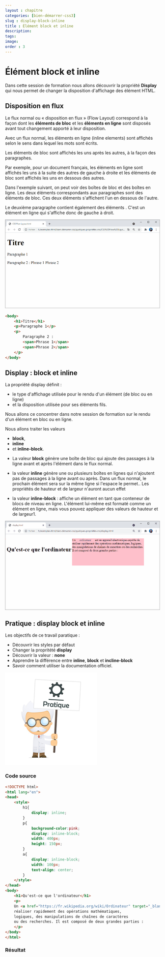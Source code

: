 ```yaml
---
layout : chapitre
categories: [bien-démarrer-css3]
slug : display-block-inline
title : Élément block et inline
description: 
tags: 
image: 
order : 3
---
```


# Élément block et inline

<!-- note -->

Dans cette session de formation nous allons découvrir la propriété **Display** qui nous permet de changer la disposition d'affichage des élément HTML.

<!-- end note -->

## Disposition en flux

<!-- g layout : 7-9 5-9 -->

<!-- note -->

Le flux normal ou « disposition en flux » (Flow Layout) correspond à la façon dont les **éléments de bloc** et les **éléments en ligne** sont disposés avant tout changement apporté à leur disposition. 

Avec un flux normal, les éléments en ligne (inline elements) sont affichés selon le sens dans lequel les mots sont écrits. 

Les éléments de bloc sont affichés les uns après les autres, à la façon des paragraphes.

Par exemple, pour un document français, les éléments en ligne sont affichés les uns à la suite des autres de gauche à droite et les éléments de bloc sont affichés les uns en dessous des autres.

Dans l'exemple suivant, on peut voir des boîtes de bloc et des boîtes en ligne. Les deux éléments correspondants aux paragraphes sont des éléments de bloc. Ces deux éléments s'affichent l'un en dessous de l'autre.

Le deuxième paragraphe contient également des éléments <span>. C'est un élément en ligne qui s'affiche donc de gauche à droit.

<!-- end note -->

![Disposition en flux](./images/bien-démarrer-avec-css/quelques-propriétés-css/disposition-en-flux.png)


```html
<body>
    <h1>Titre</h1>
    <p>Paragraphe 1</p>
    <p>
        Paragraphe 2 : 
        <span>Phrase 1</span>
        <span>Phrase 2</span>
    </p>
</body>
```

## Display : block et inline

<!-- g layout : 4-9 8-9 p-50 -->

<!-- note -->

La propriété display définit :
- le type d'affichage utilisée pour le rendu d'un élément (de bloc ou en ligne) 
- et la disposition utilisée pour ses éléments fils.

Nous allons ce concentrer dans notre session de formation sur le rendu d'un élément en bloc ou en ligne.

<!-- end note -->

Nous allons traiter les valeurs 

- **block**, 
- **inline** 
- et **inline-block**.


<!-- note -->

- La valeur **block** génère une boîte de bloc qui ajoute des passages à la ligne avant et après l'élément dans le flux normal.

- la valeur **inline** génère une ou plusieurs boîtes en lignes qui n'ajoutent pas de passages à la ligne avant ou après. Dans un flux normal, le prochain élément sera sur la même ligne si l'espace le permet.. Les propriétés de hauteur et de largeur n'auront aucun effet

- la valeur **inline-block** : affiche un élément en tant que conteneur de blocs de niveau en ligne. L'élément lui-même est formaté comme un élément en ligne, mais vous pouvez appliquer des valeurs de hauteur et de largeur1.

<!-- end note -->

![Disposition en flux](./images/bien-démarrer-avec-css/quelques-propriétés-css/display-block-inline.png)


## Pratique : display block et inline

<!-- g layout : 8-9 4-9 p-70 -->

Les objectifs de ce travail paratique : 

- Découvrir les styles par défaut
- Changer la propritété **display**
- Découvrir la valeur : **none**
- Apprendre la différence entre **inline**, **block** et **incline-block**
- Savoir comment utiliser la documentation officiel.

![Explication pratique élément h1](./images/prof/explication-pratique.png)


### Code source

```html
<!DOCTYPE html>
<html lang="en">
<head>
    <style>
        h1{
            display: inline;
        }
        p{
            background-color:pink;
            display: inline-block;
            width: 400px;
            height: 150px;
        }
        a{
            display: inline-block;
            width: 100px;
            text-align: center;
        }
    </style>
</head>
<body>
    <h1>Qu'est-ce que l'ordinateur</h1>
    <p>
    Un <a href="https://fr.wikipedia.org/wiki/Ordinateur" target="_blank">ordinateur</a> est un appareil électronique capable de 
    réaliser rapidement des opérations mathématiques, 
    logiques, des manipulations de chaînes de caractères 
    ou des recherches. Il est composé de deux grandes parties :
    </p>
</body>
</html>
```
### Résultat 

